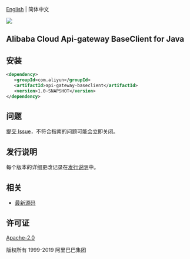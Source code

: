 [English](README.md) | 简体中文

![](https://aliyunsdk-pages.alicdn.com/icons/AlibabaCloud.svg)

## Alibaba Cloud Api-gateway BaseClient for Java


## 安装

```xml
<dependency>
   <groupId>com.aliyun</groupId>
   <artifactId>api-gateway-baseclient</artifactId>
   <version>1.0-SNAPSHOT</version>
</dependency>
```

## 问题
[提交 Issue](https://github.com/aliyun/alibabacloud-apigateway-core-sdk/issues/new)，不符合指南的问题可能会立即关闭。

## 发行说明
每个版本的详细更改记录在[发行说明](./ChangeLog.txt)中。

## 相关
* [最新源码](https://github.com/aliyun/alibabacloud-apigateway-core-sdk/java)

## 许可证
[Apache-2.0](http://www.apache.org/licenses/LICENSE-2.0)

版权所有 1999-2019 阿里巴巴集团

